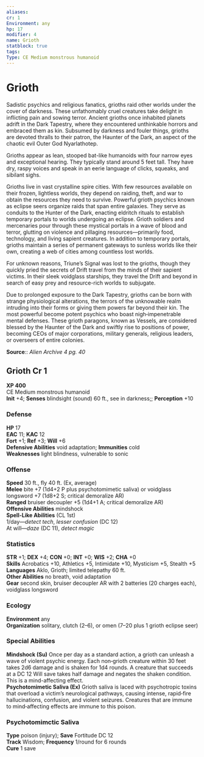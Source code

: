 ```yaml
---
aliases: 
cr: 1
Environment: any
hp: 17
modifier: 4
name: Grioth
statblock: true
tags: 
Type: CE Medium monstrous humanoid  
---
```


# Grioth

Sadistic psychics and religious fanatics, grioths raid other worlds under the cover of darkness. These unfathomably cruel creatures take delight in inflicting pain and sowing terror. Ancient grioths once inhabited planets adrift in the Dark Tapestry, where they encountered unthinkable horrors and embraced them as kin. Subsumed by darkness and fouler things, grioths are devoted thralls to their patron, the Haunter of the Dark, an aspect of the chaotic evil Outer God Nyarlathotep.

Grioths appear as lean, stooped bat-like humanoids with four narrow eyes and exceptional hearing. They typically stand around 5 feet tall. They have dry, raspy voices and speak in an eerie language of clicks, squeaks, and sibilant sighs.

Grioths live in vast crystalline spire cities. With few resources available on their frozen, lightless worlds, they depend on raiding, theft, and war to obtain the resources they need to survive. Powerful grioth psychics known as eclipse seers organize raids that span entire galaxies. They serve as conduits to the Hunter of the Dark, enacting eldritch rituals to establish temporary portals to worlds undergoing an eclipse. Grioth soldiers and mercenaries pour through these mystical portals in a wave of blood and terror, glutting on violence and pillaging resources—primarily food, technology, and living sapient creatures. In addition to temporary portals, grioths maintain a series of permanent gateways to sunless worlds like their own, creating a web of cities among countless lost worlds.

For unknown reasons, Triune’s Signal was lost to the grioths, though they quickly pried the secrets of Drift travel from the minds of their sapient victims. In their sleek voidglass starships, they travel the Drift and beyond in search of easy prey and resource-rich worlds to subjugate.

Due to prolonged exposure to the Dark Tapestry, grioths can be born with strange physiological alterations, the terrors of the unknowable realm intruding into their forms or giving them powers far beyond their kin. The most powerful become potent psychics who boast nigh‑impenetrable mental defenses. These grioth paragons, known as Vessels, are considered blessed by the Haunter of the Dark and swiftly rise to positions of power, becoming CEOs of major corporations, military generals, religious leaders, or overseers of entire colonies.


**Source**:: _Alien Archive 4 pg. 40_

## Grioth Cr 1

**XP 400**  
CE Medium monstrous humanoid  
**Init** +4; **Senses** blindsight (sound) 60 ft., see in darkness;; **Perception** +10  

### Defense

**HP** 17  
**EAC** 11; **KAC** 12  
**Fort** +1; **Ref** +3; **Will** +6  
**Defensive Abilities** void adaptation; **Immunities** cold  
**Weaknesses** light blindness, vulnerable to sonic

### Offense

**Speed** 30 ft., fly 40 ft. (Ex, average)  
**Melee** bite +7 (1d4+2 P plus psychotomimetic saliva) or voidglass longsword +7 (1d8+2 S; critical demoralize AR)  
**Ranged** bruiser decoupler +5 (1d4+1 A; critical demoralize AR)  
**Offensive Abilities** mindshock  
**Spell-Like Abilities** (CL 1st)  
1/day—_detect tech_, _lesser confusion_ (DC 12)  
At will—_daze_ (DC 11), _detect magic_

### Statistics

**STR** +1; **DEX** +4; **CON** +0; **INT** +0; **WIS** +2; **CHA** +0  
**Skills** Acrobatics +10, Athletics +5, Intimidate +10, Mysticism +5, Stealth +5  
**Languages** Aklo, Grioth; limited telepathy 60 ft.  
**Other Abilities** no breath, void adaptation  
**Gear** second skin, bruiser decoupler AR with 2 batteries (20 charges each), voidglass longsword

### Ecology

**Environment** any  
**Organization** solitary, clutch (2–6), or omen (7–20 plus 1 grioth eclipse seer)

### Special Abilities

**Mindshock (Su)** Once per day as a standard action, a grioth can unleash a wave of violent psychic energy. Each non‑grioth creature within 30 feet takes 2d6 damage and is shaken for 1d4 rounds. A creature that succeeds at a DC 12 Will save takes half damage and negates the shaken condition. This is a mind-affecting effect.  
**Psychotomimetic Saliva (Ex)** Grioth saliva is laced with psychotropic toxins that overload a victim’s neurological pathways, causing intense, rapid‑fire hallucinations, confusion, and violent seizures. Creatures that are immune to mind‑affecting effects are immune to this poison.

### Psychotomimctic Saliva

**Type** poison (injury); **Save** Fortitude DC 12  
**Track** Wisdom; **Frequency** 1/round for 6 rounds  
**Cure** 1 save

